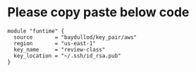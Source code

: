 # Please copy paste below code

```
module "funtime" {
  source       = "baydullod/key_pair/aws"
  region       = "us-east-1"
  key_name     = "review-class"
  key_location = "~/.ssh/id_rsa.pub"
}
```